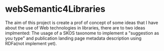 # webSemantic4Libraries

The aim of this project is create a prof of concept of some ideas that I have about the use of Web technologies in libraries, there are to two ideas implmented: The usage of a SKOS taxonome to implement a "suggestion as you type"  and publication landing page metadata description using RDFa(not implement yet). 